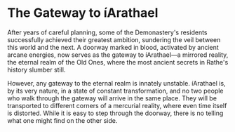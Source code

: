 # The Gateway to íArathael

After years of careful planning, some of the Demonastery's residents successfully achieved their greatest ambition, sundering the veil between this world and the next. A doorway marked in blood, activated by ancient arcane energies, now serves as the gateway to íArathael—a mirrored reality, the eternal realm of the Old Ones, where the most ancient secrets in Rathe's history slumber still.

However, any gateway to the eternal realm is innately unstable. íArathael is, by its very nature, in a state of constant transformation, and no two people who walk through the gateway will arrive in the same place. They will be transported to different corners of a mercurial reality, where even time itself is distorted. While it is easy to step through the doorway, there is no telling what one might find on the other side.
